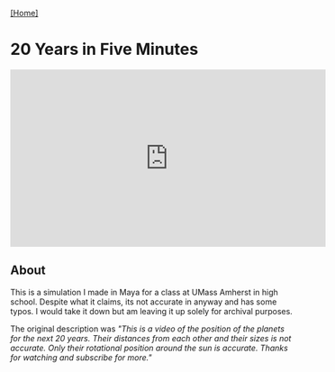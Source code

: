 [[Home]](https://orange.haus)

# 20 Years in Five Minutes

<iframe width="560" height="315" src="https://www.youtube.com/embed/bcffWBLUHDg" frameborder="0" allow="accelerometer; autoplay; encrypted-media; gyroscope; picture-in-picture" allowfullscreen></iframe>

## About
This is a simulation I made in Maya for a class at UMass Amherst in high school. Despite what it claims, its not accurate in anyway and has some typos. I would take it down but am leaving it up solely for archival purposes.

The original description was *"This is a video of the position of the planets for the next 20 years. Their distances from each other and their sizes is not accurate. Only their rotational position around the sun is accurate. Thanks for watching and subscribe for more."*